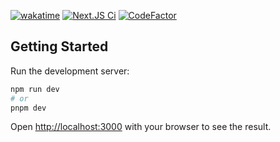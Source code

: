 [![wakatime](https://wakatime.com/badge/user/49ee5b93-5588-4f44-a2a6-bceec1836f4a/project/aadc07a6-1d7d-4c41-989f-344ca0462657.svg)](https://wakatime.com/badge/user/49ee5b93-5588-4f44-a2a6-bceec1836f4a/project/aadc07a6-1d7d-4c41-989f-344ca0462657)
[![Next.JS Ci](https://github.com/JonasFranke/Landingpage/actions/workflows/nextCi.yml/badge.svg?branch=master)](https://github.com/JonasFranke/Landingpage/actions/workflows/nextCi.yml) [![CodeFactor](https://www.codefactor.io/repository/github/jonasfranke/landingpage/badge)](https://www.codefactor.io/repository/github/jonasfranke/landingpage)
## Getting Started

Run the development server:

```bash
npm run dev
# or
pnpm dev
```

Open [http://localhost:3000](http://localhost:3000) with your browser to see the result.
